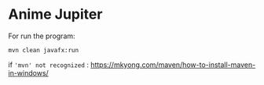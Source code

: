 # Anime Jupiter

For run the program: 
```
mvn clean javafx:run
```

if ```'mvn' not recognized``` : 
https://mkyong.com/maven/how-to-install-maven-in-windows/
